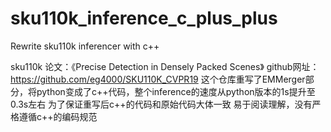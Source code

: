 # sku110k_inference_c_plus_plus
Rewrite sku110k inferencer with c++

sku110k 论文：《Precise Detection in Densely Packed Scenes》 github网址：https://github.com/eg4000/SKU110K_CVPR19 这个仓库重写了EMMerger部分，将python变成了c++代码，整个inference的速度从python版本的1s提升至0.3s左右
为了保证重写后c++的代码和原始代码大体一致 易于阅读理解，没有严格遵循c++的编码规范
